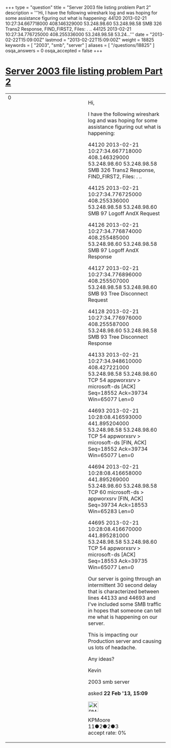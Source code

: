 +++
type = "question"
title = "Server 2003 file listing problem Part 2"
description = '''Hi, I have the following wireshark log and was hoping for some assistance figuring out what is happening: 44120 2013-02-21 10:27:34.667718000 408.146329000 53.248.98.60 53.248.98.58 SMB 326 Trans2 Response, FIND_FIRST2, Files: . .. 44125 2013-02-21 10:27:34.776725000 408.255336000 53.248.98.58 53.24...'''
date = "2013-02-22T15:09:00Z"
lastmod = "2013-02-22T15:09:00Z"
weight = 18825
keywords = [ "2003", "smb", "server" ]
aliases = [ "/questions/18825" ]
osqa_answers = 0
osqa_accepted = false
+++

<div class="headNormal">

# [Server 2003 file listing problem Part 2](/questions/18825/server-2003-file-listing-problem-part-2)

</div>

<div id="main-body">

<div id="askform">

<table id="question-table" style="width:100%;"><colgroup><col style="width: 50%" /><col style="width: 50%" /></colgroup><tbody><tr class="odd"><td style="width: 30px; vertical-align: top"><div class="vote-buttons"><span id="post-18825-upvote" class="ajax-command post-vote up" rel="nofollow" title="I like this post (click again to cancel)"> </span><div id="post-18825-score" class="post-score" title="current number of votes">0</div><span id="post-18825-downvote" class="ajax-command post-vote down" rel="nofollow" title="I dont like this post (click again to cancel)"> </span> <span id="favorite-mark" class="ajax-command favorite-mark" rel="nofollow" title="mark/unmark this question as favorite (click again to cancel)"> </span><div id="favorite-count" class="favorite-count"></div></div></td><td><div id="item-right"><div class="question-body"><p>Hi,</p><p>I have the following wireshark log and was hoping for some assistance figuring out what is happening:</p><p>44120 2013-02-21 10:27:34.667718000 408.146329000 53.248.98.60 53.248.98.58 SMB 326 Trans2 Response, FIND_FIRST2, Files: . ..</p><p>44125 2013-02-21 10:27:34.776725000 408.255336000 53.248.98.58 53.248.98.60 SMB 97 Logoff AndX Request</p><p>44126 2013-02-21 10:27:34.776874000 408.255485000 53.248.98.60 53.248.98.58 SMB 97 Logoff AndX Response</p><p>44127 2013-02-21 10:27:34.776896000 408.255507000 53.248.98.58 53.248.98.60 SMB 93 Tree Disconnect Request</p><p>44128 2013-02-21 10:27:34.776976000 408.255587000 53.248.98.60 53.248.98.58 SMB 93 Tree Disconnect Response</p><p>44133 2013-02-21 10:27:34.948610000 408.427221000 53.248.98.58 53.248.98.60 TCP 54 appworxsrv &gt; microsoft-ds [ACK] Seq=18552 Ack=39734 Win=65077 Len=0</p><p>44693 2013-02-21 10:28:08.416593000 441.895204000 53.248.98.58 53.248.98.60 TCP 54 appworxsrv &gt; microsoft-ds [FIN, ACK] Seq=18552 Ack=39734 Win=65077 Len=0</p><p>44694 2013-02-21 10:28:08.416658000 441.895269000 53.248.98.60 53.248.98.58 TCP 60 microsoft-ds &gt; appworxsrv [FIN, ACK] Seq=39734 Ack=18553 Win=65283 Len=0</p><p>44695 2013-02-21 10:28:08.416670000 441.895281000 53.248.98.58 53.248.98.60 TCP 54 appworxsrv &gt; microsoft-ds [ACK] Seq=18553 Ack=39735 Win=65077 Len=0</p><p>Our server is going through an intermittent 30 second delay that is characterized between lines 44133 and 44693 and I've included some SMB traffic in hopes that someone can tell me what is happening on our server.</p><p>This is impacting our Production server and causing us lots of headache.</p><p>Any ideas?</p><p>Kevin</p></div><div id="question-tags" class="tags-container tags"><span class="post-tag tag-link-2003" rel="tag" title="see questions tagged &#39;2003&#39;">2003</span> <span class="post-tag tag-link-smb" rel="tag" title="see questions tagged &#39;smb&#39;">smb</span> <span class="post-tag tag-link-server" rel="tag" title="see questions tagged &#39;server&#39;">server</span></div><div id="question-controls" class="post-controls"></div><div class="post-update-info-container"><div class="post-update-info post-update-info-user"><p>asked <strong>22 Feb '13, 15:09</strong></p><img src="https://secure.gravatar.com/avatar/0e65e537256654384be2035887749f42?s=32&amp;d=identicon&amp;r=g" class="gravatar" width="32" height="32" alt="KPMoore&#39;s gravatar image" /><p><span>KPMoore</span><br />
<span class="score" title="11 reputation points">11</span><span title="2 badges"><span class="badge1">●</span><span class="badgecount">2</span></span><span title="2 badges"><span class="silver">●</span><span class="badgecount">2</span></span><span title="3 badges"><span class="bronze">●</span><span class="badgecount">3</span></span><br />
<span class="accept_rate" title="Rate of the user&#39;s accepted answers">accept rate:</span> <span title="KPMoore has no accepted answers">0%</span></p></div></div><div id="comments-container-18825" class="comments-container"></div><div id="comment-tools-18825" class="comment-tools"></div><div class="clear"></div><div id="comment-18825-form-container" class="comment-form-container"></div><div class="clear"></div></div></td></tr></tbody></table>

</div>

</div>

